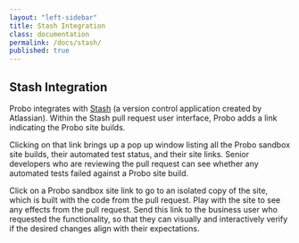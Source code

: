 ```yaml
---
layout: "left-sidebar"
title: Stash Integration
class: documentation
permalink: /docs/stash/
published: true
---
```



## Stash Integration

Probo integrates with [Stash](https://www.atlassian.com/software/stash) (a version control application created by Atlassian). Within the Stash pull request user interface, Probo adds a link indicating the Probo site builds.

Clicking on that link brings up a pop up window listing all the Probo sandbox site builds, their automated test status, and their site links. Senior developers who are reviewing the pull request can see whether any automated tests failed against a Probo site build.

Click on a Probo sandbox site link to go to an isolated copy of the site, which is built with the code from the pull request. Play with the site to see any effects from the pull request. Send this link to the business user who requested the functionality, so that they can visually and interactively verify if the desired changes align with their expectations.
